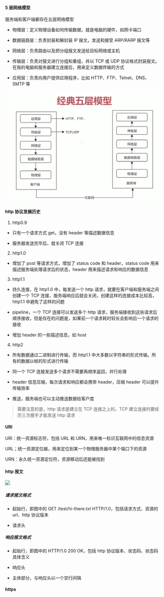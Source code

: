 #### 5 层网络模型

服务端和客户端都存在五层网络模型

- 物理层：定义物理设备如何传输数据，就是电脑的硬件，如网卡端口

- 数据链路层：负责封装和解封装 IP 报文，发送和接受 ARP/RARP 报文等

- 网络层：负责路由以及把分组报文发送给目标网络或主机

- 传输层：负责对报文进行分组和重组，并以 TCP 或 UDP 协议格式封装报文。在我的电脑和服务器建立连接后，用来定义数据传输的方式

- 应用层：负责向用户提供应用程序，比如 HTTP、FTP、Telnet、DNS、SMTP 等

![](./assets/网络模型.png)

#### http 协议发展历史

1. http0.9

- 只有一个请求方式 get，没有 header 等描述数据信息

- 服务器发送完毕后，就关闭 TCP 连接

2. http1.0

- 增加了 post 等请求方式，增加了 status code 和 header，status code 用来描述服务端处理请求后的状态，header 用来描述请求和响应的数据信息

3. http1.1

- 持久连接，在 http1.0 中，每发送一个 http 请求，就要在客户端和服务端之间创建一个 TCP 连接，服务端响应后就会关闭，创建这样的连接成本比较高，http1.1 中避免了这样的问题

- pipeline，一个 TCP 连接可以发送多个 http 请求，服务端接收到这些请求后顺序接收，但是存在的问题是，如果前一个请求耗时较长会影响后一个请求的接收

- 增加 header 的一些描述信息，如 host

4. http2

- 所有数据通过二进制进行传输，而 http1.1 中大多数以字符串的形式传输。所有的数据以帧的形式进行传输

- 同一个 TCP 连接发送多个请求不需要再顺序返回，并行处理

- header 信息压缩，每次请求和响应都会携带 header，压缩 header 可以提升传输效率

- 推送，服务端也可以主动推送数据给客户度

> 需要注意的是，http 请求是建立在 TCP 连接之上的，TCP 建立连接时要经历三次握手才能发送 http 请求

#### URI

URI：统一资源标志符，包括 URL 和 URN，用来唯一标识互联网中的信息资源

URL；统一资源定位器，用来定位到某一个物理服务器中某个端口下的资源

URN：永久统一资源定位符，资源移动后还能被找到

#### http 报文

![](./http报文.png)

##### 请求报文格式

- 起始行，即图中的 GET /test/hi-there.txt HTTP/1.0，包括请求方式、资源的 url、http 协议版本

- 请求头

##### 响应报文格式

- 起始行，即图中的 HTTP/1.0 200 OK，包括 http 协议版本、状态码、状态码具体含义

- 响应头

- 主体部分，与响应头以一个空行间隔

#### https

